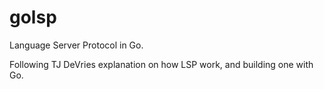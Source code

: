 # golsp
Language Server Protocol in Go.

Following TJ DeVries explanation on how LSP work, and building one with Go.
